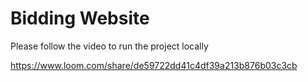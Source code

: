 # Bidding Website

Please follow the video to run the project locally

https://www.loom.com/share/de59722dd41c4df39a213b876b03c3cb
